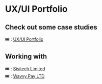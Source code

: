 # UX/UI Portfolio

## Check out some case studies

🎟️ : [UX/UI Portfolio](https://chivatsi.wavvy.dev/)

## Working with

🎟️ : [Sisitech Limited](https://sisitech.com/) <br>
🎟️ : [Wavvy Pay LTD]()